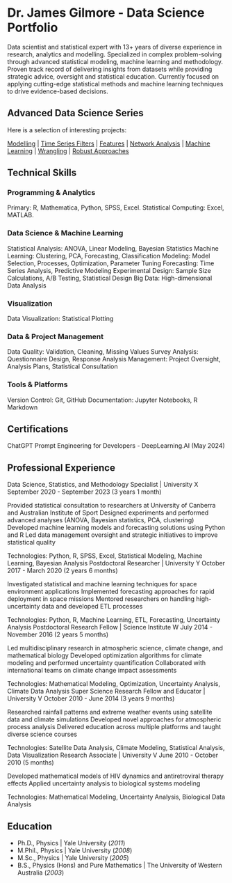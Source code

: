 # Dr. James Gilmore - Data Science Portfolio

Data scientist and statistical expert with 13+ years of diverse experience in research, analytics and modelling. Specialized in complex problem-solving through advanced statistical modeling, machine learning and methodology. Proven track record of delivering insights from datasets while providing strategic advice, oversight and statistical education. Currently focused on applying cutting-edge statistical methods and machine learning techniques to drive evidence-based decisions.

## Advanced Data Science Series

Here is a selection of interesting projects:

[Modelling](https://www.linkedin.com/in/james-gilmore-5724821a/) | [Time Series Filters](https://www.linkedin.com/in/james-gilmore-5724821a/) | 
[Features](https://www.linkedin.com/in/james-gilmore-5724821a/)  | [Network Analysis](https://www.linkedin.com/in/james-gilmore-5724821a/) | 
[Machine Learning](https://www.linkedin.com/in/james-gilmore-5724821a/) | [Wrangling](https://www.linkedin.com/in/james-gilmore-5724821a/) | [Robust Approaches](https://www.linkedin.com/in/james-gilmore-5724821a/)

## Technical Skills
### Programming & Analytics
Primary: R, Mathematica, Python, SPSS, Excel.
Statistical Computing: Excel, MATLAB.

### Data Science & Machine Learning

Statistical Analysis: ANOVA, Linear Modeling, Bayesian Statistics
Machine Learning: Clustering, PCA, Forecasting, Classification
Modeling: Model Selection, Processes, Optimization, Parameter Tuning
Forecasting: Time Series Analysis, Predictive Modeling
Experimental Design: Sample Size Calculations, A/B Testing, Statistical Design
Big Data: High-dimensional Data Analysis

### Visualization

Data Visualization: Statistical Plotting

### Data & Project Management

Data Quality: Validation, Cleaning, Missing Values
Survey Analysis: Questionnaire Design, Response Analysis
Management: Project Oversight, Analysis Plans, Statistical Consultation

### Tools & Platforms

Version Control: Git, GitHub
Documentation: Jupyter Notebooks, R Markdown

## Certifications

ChatGPT Prompt Engineering for Developers - DeepLearning.AI (May 2024)

## Professional Experience
Data Science, Statistics, and Methodology Specialist | University X
September 2020 - September 2023 (3 years 1 month)

Provided statistical consultation to researchers at University of Canberra and Australian Institute of Sport
Designed experiments and performed advanced analyses (ANOVA, Bayesian statistics, PCA, clustering)
Developed machine learning models and forecasting solutions using Python and R
Led data management oversight and strategic initiatives to improve statistical quality

Technologies: Python, R, SPSS, Excel, Statistical Modeling, Machine Learning, Bayesian Analysis
Postdoctoral Researcher | University Y
October 2017 - March 2020 (2 years 6 months)

Investigated statistical and machine learning techniques for space environment applications
Implemented forecasting approaches for rapid deployment in space missions
Mentored researchers on handling high-uncertainty data and developed ETL processes

Technologies: Python, R, Machine Learning, ETL, Forecasting, Uncertainty Analysis
Postdoctoral Research Fellow | Science Institute W
July 2014 - November 2016 (2 years 5 months)

Led multidisciplinary research in atmospheric science, climate change, and mathematical biology
Developed optimization algorithms for climate modeling and performed uncertainty quantification
Collaborated with international teams on climate change impact assessments

Technologies: Mathematical Modeling, Optimization, Uncertainty Analysis, Climate Data Analysis
Super Science Research Fellow and Educator | University V
October 2010 - June 2014 (3 years 9 months)

Researched rainfall patterns and extreme weather events using satellite data and climate simulations
Developed novel approaches for atmospheric process analysis
Delivered education across multiple platforms and taught diverse science courses

Technologies: Satellite Data Analysis, Climate Modeling, Statistical Analysis, Data Visualization
Research Associate | University V
June 2010 - October 2010 (5 months)

Developed mathematical models of HIV dynamics and antiretroviral therapy effects
Applied uncertainty analysis to biological systems modeling

Technologies: Mathematical Modeling, Uncertainty Analysis, Biological Data Analysis

## Education
- Ph.D., Physics | Yale University (_2011_)
- M.Phil., Physics	| Yale University (_2008_)									       		
- M.Sc., Physics	| Yale University (_2005_)	 			        		
- B.S., Physics (Hons) and Pure Mathematics | The University of Western Australia (_2003_)




